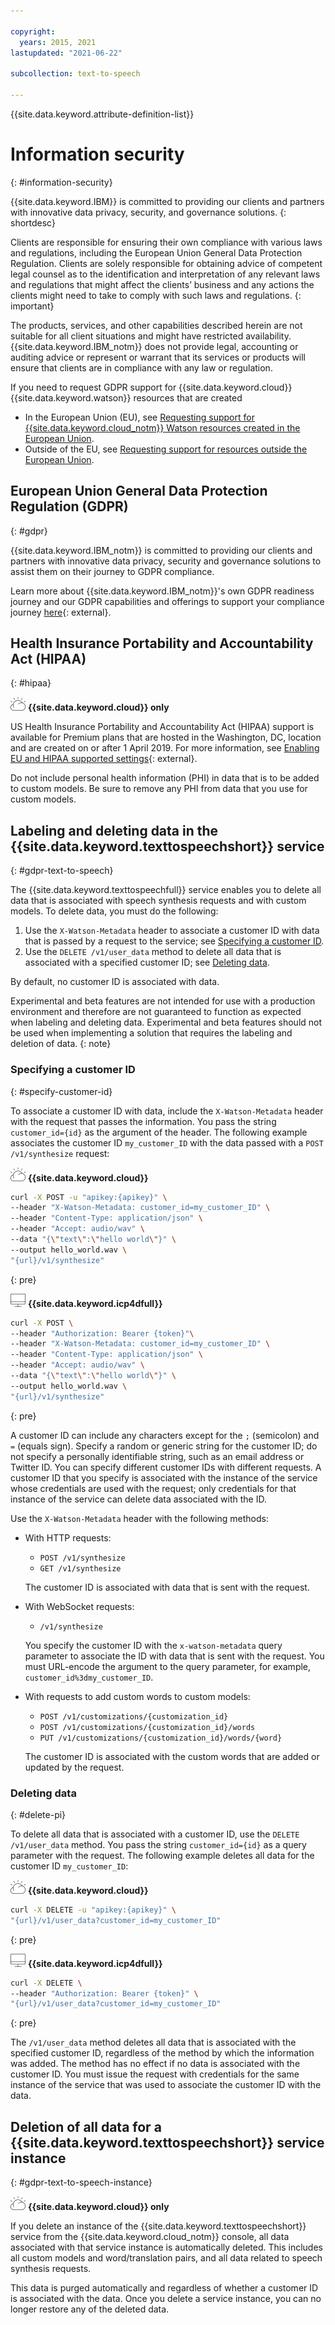 ```yaml
---

copyright:
  years: 2015, 2021
lastupdated: "2021-06-22"

subcollection: text-to-speech

---
```


{{site.data.keyword.attribute-definition-list}}

# Information security
{: #information-security}

{{site.data.keyword.IBM}} is committed to providing our clients and partners with innovative data privacy, security, and governance solutions.
{: shortdesc}

Clients are responsible for ensuring their own compliance with various laws and regulations, including the European Union General Data Protection Regulation. Clients are solely responsible for obtaining advice of competent legal counsel as to the identification and interpretation of any relevant laws and regulations that might affect the clients’ business and any actions the clients might need to take to comply with such laws and regulations.
{: important}

The products, services, and other capabilities described herein are not suitable for all client situations and might have restricted availability. {{site.data.keyword.IBM_notm}} does not provide legal, accounting or auditing advice or represent or warrant that its services or products will ensure that clients are in compliance with any law or regulation.

If you need to request GDPR support for {{site.data.keyword.cloud}} {{site.data.keyword.watson}} resources that are created

-   In the European Union (EU), see [Requesting support for {{site.data.keyword.cloud_notm}} Watson resources created in the European Union](/docs/watson?topic=watson-gdpr-sar#request-EU).
-   Outside of the EU, see [Requesting support for resources outside the European Union](/docs/watson?topic=watson-gdpr-sar#request-non-EU).

## European Union General Data Protection Regulation (GDPR)
{: #gdpr}

{{site.data.keyword.IBM_notm}} is committed to providing our clients and partners with innovative data privacy, security and governance solutions to assist them on their journey to GDPR compliance.

Learn more about {{site.data.keyword.IBM_notm}}'s own GDPR readiness journey and our GDPR capabilities and offerings to support your compliance journey [here](http://www.ibm.com/gdpr){: external}.

## Health Insurance Portability and Accountability Act (HIPAA)
{: #hipaa}

![IBM Cloud only](images/ibm-cloud.png) **{{site.data.keyword.cloud}} only**

US Health Insurance Portability and Accountability Act (HIPAA) support is available for Premium plans that are hosted in the Washington, DC, location and are created on or after 1 April 2019. For more information, see [Enabling EU and HIPAA supported settings](https://cloud.ibm.com/docs/account?topic=account-eu-hipaa-supported#eu-hipaa-supported){: external}.

Do not include personal health information (PHI) in data that is to be added to custom models. Be sure to remove any PHI from data that you use for custom models.

## Labeling and deleting data in the {{site.data.keyword.texttospeechshort}} service
{: #gdpr-text-to-speech}

The {{site.data.keyword.texttospeechfull}} service enables you to delete all data that is associated with speech synthesis requests and with custom models. To delete data, you must do the following:

1.  Use the `X-Watson-Metadata` header to associate a customer ID with data that is passed by a request to the service; see [Specifying a customer ID](#specify-customer-id).
1.  Use the `DELETE /v1/user_data` method to delete all data that is associated with a specified customer ID; see [Deleting data](#delete-pi).

By default, no customer ID is associated with data.

Experimental and beta features are not intended for use with a production environment and therefore are not guaranteed to function as expected when labeling and deleting data. Experimental and beta features should not be used when implementing a solution that requires the labeling and deletion of data.
{: note}

### Specifying a customer ID
{: #specify-customer-id}

To associate a customer ID with data, include the `X-Watson-Metadata` header with the request that passes the information. You pass the string `customer_id={id}` as the argument of the header. The following example associates the customer ID `my_customer_ID` with the data passed with a `POST /v1/synthesize` request:

![IBM Cloud only](images/ibm-cloud.png) **{{site.data.keyword.cloud}}**

```bash
curl -X POST -u "apikey:{apikey}" \
--header "X-Watson-Metadata: customer_id=my_customer_ID" \
--header "Content-Type: application/json" \
--header "Accept: audio/wav" \
--data "{\"text\":\"hello world\"}" \
--output hello_world.wav \
"{url}/v1/synthesize"
```
{: pre}

![Cloud Pak for Data only](images/cloud-pak.png) **{{site.data.keyword.icp4dfull}}**

```bash
curl -X POST \
--header "Authorization: Bearer {token}"\
--header "X-Watson-Metadata: customer_id=my_customer_ID" \
--header "Content-Type: application/json" \
--header "Accept: audio/wav" \
--data "{\"text\":\"hello world\"}" \
--output hello_world.wav \
"{url}/v1/synthesize"
```
{: pre}

A customer ID can include any characters except for the `;` (semicolon) and `=` (equals sign). Specify a random or generic string for the customer ID; do not specify a personally identifiable string, such as an email address or Twitter ID. You can specify different customer IDs with different requests. A customer ID that you specify is associated with the instance of the service whose credentials are used with the request; only credentials for that instance of the service can delete data associated with the ID.

Use the `X-Watson-Metadata` header with the following methods:

-   With HTTP requests:
    -   `POST /v1/synthesize`
    -   `GET /v1/synthesize`

    The customer ID is associated with data that is sent with the request.

-   With WebSocket requests:
    -   `/v1/synthesize`

    You specify the customer ID with the `x-watson-metadata` query parameter to associate the ID with data that is sent with the request. You must URL-encode the argument to the query parameter, for example, `customer_id%3dmy_customer_ID`.

-   With requests to add custom words to custom models:
    -   `POST /v1/customizations/{customization_id}`
    -   `POST /v1/customizations/{customization_id}/words`
    -   `PUT /v1/customizations/{customization_id}/words/{word}`

    The customer ID is associated with the custom words that are added or updated by the request.

### Deleting data
{: #delete-pi}

To delete all data that is associated with a customer ID, use the `DELETE /v1/user_data` method. You pass the string `customer_id={id}` as a query parameter with the request. The following example deletes all data for the customer ID `my_customer_ID`:

![IBM Cloud only](images/ibm-cloud.png) **{{site.data.keyword.cloud}}**

```bash
curl -X DELETE -u "apikey:{apikey}" \
"{url}/v1/user_data?customer_id=my_customer_ID"
```
{: pre}

![Cloud Pak for Data only](images/cloud-pak.png) **{{site.data.keyword.icp4dfull}}**

```bash
curl -X DELETE \
--header "Authorization: Bearer {token}" \
"{url}/v1/user_data?customer_id=my_customer_ID"
```
{: pre}

The `/v1/user_data` method deletes all data that is associated with the specified customer ID, regardless of the method by which the information was added. The method has no effect if no data is associated with the customer ID. You must issue the request with credentials for the same instance of the service that was used to associate the customer ID with the data.

## Deletion of all data for a {{site.data.keyword.texttospeechshort}} service instance
{: #gdpr-text-to-speech-instance}

![IBM Cloud only](images/ibm-cloud.png) **{{site.data.keyword.cloud}} only**

If you delete an instance of the {{site.data.keyword.texttospeechshort}} service from the {{site.data.keyword.cloud_notm}} console, all data associated with that service instance is automatically deleted. This includes all custom models and word/translation pairs, and all data related to speech synthesis requests.

This data is purged automatically and regardless of whether a customer ID is associated with the data. Once you delete a service instance, you can no longer restore any of the deleted data.
